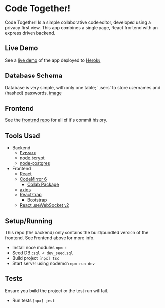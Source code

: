 # Code Together!
Code Together! Is a simple collaborative code editor, developed using a privacy first view. This app combines a single page, React frontend with an express driven backend.

## Live Demo
See a [live demo](https://code-2gether.herokuapp.com/) of the app deployed to [Heroku](https://www.heroku.com/)

## Database Schema
Database is very simple, with only one table; 'users' to store usernames and (hashed) passwords.
[image](./dbSchema.png)

## Frontend
See the [frontend repo](https://github.com/jonrus/CodeTogether-Frontend) for all of it's commit history.

## Tools Used
- Backend
  - [Express](https://expressjs.com/)
  - [node.bcrypt](https://github.com/kelektiv/node.bcrypt.js)
  - [node-postgres](https://github.com/brianc/node-postgres)
- Frontend
  - [React](https://reactjs.org/)
  - [CodeMirror 6](https://codemirror.net/6/)
    - [Collab Package](https://codemirror.net/6/docs/ref/#collab)
  - [axios](https://github.com/axios/axios)
  - [Reactstrap](https://reactstrap.github.io/)
    - [Bootstrap](https://getbootstrap.com/)
  - [React useWebSocket v2](https://github.com/robtaussig/react-use-websocket)

## Setup/Running
This repo (the backend) only contains the build/bundled version of the frontend. See Frontend above for more info.
- Install node modules ```npm i```
- Seed DB ```psql < dev_seed.sql```
- Build project ```[npx] tsc```
- Start server using nodemon ```npm run dev```

## Tests
Ensure you build the project or the test run will fail.
- Run tests ```[npx] jest```
